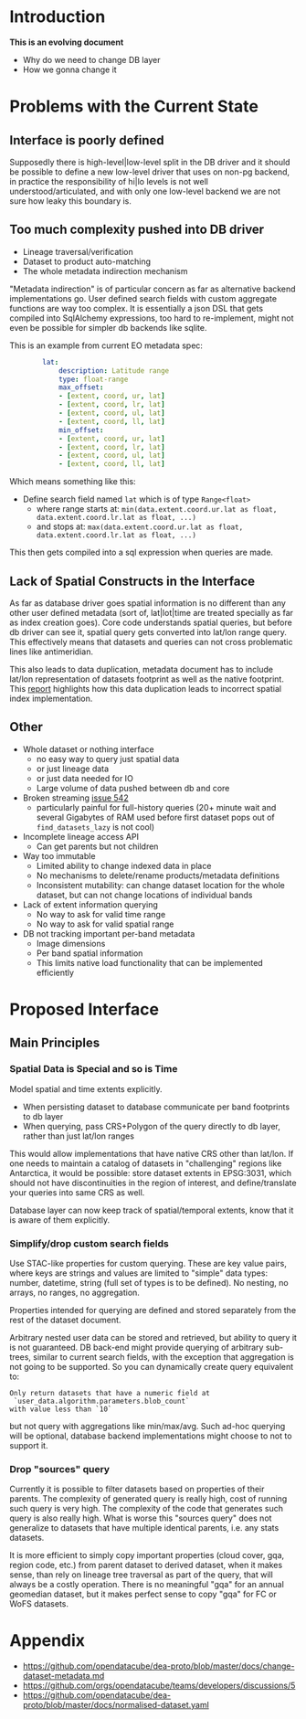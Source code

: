 # Introduction

**This is an evolving document**

- Why do we need to change DB layer
- How we gonna change it

# Problems with the Current State

## Interface is poorly defined

Supposedly there is high-level|low-level split in the DB driver and it should be
possible to define a new low-level driver that uses on non-pg backend, in
practice the responsibility of hi|lo levels is not well understood/articulated,
and with only one low-level backend we are not sure how leaky this boundary is.

## Too much complexity pushed into DB driver

- Lineage traversal/verification
- Dataset to product auto-matching
- The whole metadata indirection mechanism

"Metadata indirection" is of particular concern as far as alternative backend
implementations go. User defined search fields with custom aggregate functions
are way too complex. It is essentially a json DSL that gets compiled into
SqlAlchemy expressions, too hard to re-implement, might not even be possible for
simpler db backends like sqlite.

This is an example from current EO metadata spec:

```yaml
        lat:
            description: Latitude range
            type: float-range
            max_offset:
            - [extent, coord, ur, lat]
            - [extent, coord, lr, lat]
            - [extent, coord, ul, lat]
            - [extent, coord, ll, lat]
            min_offset:
            - [extent, coord, ur, lat]
            - [extent, coord, lr, lat]
            - [extent, coord, ul, lat]
            - [extent, coord, ll, lat]
```

Which means something like this:

- Define search field named `lat` which is of type `Range<float>`
  - where range starts at: `min(data.extent.coord.ur.lat as float, data.extent.coord.lr.lat as float, ...)`
  - and stops at:  `max(data.extent.coord.ur.lat as float, data.extent.coord.lr.lat as float, ...)`

This then gets compiled into a sql expression when queries are made.

## Lack of Spatial Constructs in the Interface

As far as database driver goes spatial information is no different than any
other user defined metadata (sort of, lat|lot|time are treated specially as far
as index creation goes). Core code understands spatial queries, but before db
driver can see it, spatial query gets converted into lat/lon range query. This
effectively means that datasets and queries can not cross problematic lines like
antimeridian.

This also leads to data duplication, metadata document has to include lat/lon
representation of datasets footprint as well as the native footprint. This
[report](https://s3-ap-southeast-2.amazonaws.com/ga-aws-dea-dev-users/u60936/Datacube-Spatial-Query-Problem.html)
highlights how this data duplication leads to incorrect spatial index
implementation.

## Other

- Whole dataset or nothing interface
  - no easy way to query just spatial data
  - or just lineage data
  - or just data needed for IO
  - Large volume of data pushed between db and core
- Broken streaming [issue 542](https://github.com/opendatacube/datacube-core/issues/542)
  - particularly painful for full-history queries (20+ minute wait and several
    Gigabytes of RAM used before first dataset pops out of `find_datasets_lazy`
    is not cool)
- Incomplete lineage access API
  - Can get parents but not children
- Way too immutable
  - Limited ability to change indexed data in place
  - No mechanisms to delete/rename products/metadata definitions
  - Inconsistent mutability: can change dataset location for the whole dataset,
    but can not change locations of individual bands
- Lack of extent information querying
  - No way to ask for valid time range
  - No way to ask for valid spatial range
- DB not tracking important per-band metadata
  - Image dimensions
  - Per band spatial information
  - This limits native load functionality that can be implemented efficiently

# Proposed Interface

## Main Principles

### Spatial Data is Special and so is Time

Model spatial and time extents explicitly.

- When persisting dataset to database communicate per band footprints to db layer
- When querying, pass CRS+Polygon of the query directly to db layer, rather than just lat/lon ranges

This would allow implementations that have native CRS other than lat/lon. If one
needs to maintain a catalog of datasets in "challenging" regions like
Antarctica, it would be possible: store dataset extents in EPSG:3031, which
should not have discontinuities in the region of interest, and define/translate your
queries into same CRS as well.

Database layer can now keep track of spatial/temporal extents, know that it is
aware of them explicitly.

### Simplify/drop custom search fields

Use STAC-like properties for custom querying. These are key value pairs, where
keys are strings and values are limited to "simple" data types: number, datetime,
string (full set of types is to be defined). No nesting, no arrays, no ranges,
no aggregation.

Properties intended for querying are defined and stored separately from the rest
of the dataset document.

Arbitrary nested user data can be stored and retrieved, but ability to query it
is not guaranteed. DB back-end might provide querying of arbitrary sub-trees,
similar to current search fields, with the exception that aggregation is not
going to be supported. So you can dynamically create query equivalent to:

```
Only return datasets that have a numeric field at
 `user_data.algorithm.parameters.blob_count`
with value less than `10`
```

but not query with aggregations like min/max/avg. Such ad-hoc querying will be
optional, database backend implementations might choose to not to support it.

### Drop "sources" query

Currently it is possible to filter datasets based on properties of their
parents. The complexity of generated query is really high, cost of running such
query is very high. The complexity of the code that generates such query is
also really high. What is worse this "sources query" does not generalize to
datasets that have multiple identical parents, i.e. any stats datasets.

It is more efficient to simply copy important properties (cloud cover, gqa,
region code, etc.) from parent dataset to derived dataset, when it makes sense,
than rely on lineage tree traversal as part of the query, that will always be a
costly operation. There is no meaningful "gqa" for an annual geomedian dataset,
but it makes perfect sense to copy "gqa" for FC or WoFS datasets.


# Appendix

- https://github.com/opendatacube/dea-proto/blob/master/docs/change-dataset-metadata.md
- https://github.com/orgs/opendatacube/teams/developers/discussions/5
- https://github.com/opendatacube/dea-proto/blob/master/docs/normalised-dataset.yaml
